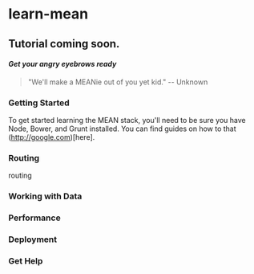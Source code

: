 learn-mean
==========

## Tutorial coming soon.
#### *Get your angry eyebrows ready*

> "We'll make a MEANie out of you yet kid." -- Unknown


### Getting Started

To get started learning the MEAN stack, you'll need to be sure you have Node, Bower, and Grunt installed. You can find guides on how to that (http://google.com)[here].

### Routing
routing

### Working with Data

### Performance

### Deployment

### Get Help
